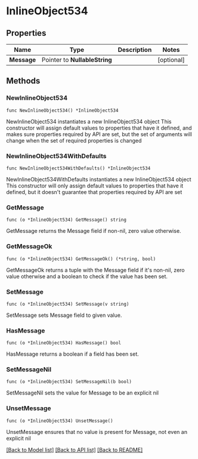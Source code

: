 # InlineObject534

## Properties

Name | Type | Description | Notes
------------ | ------------- | ------------- | -------------
**Message** | Pointer to **NullableString** |  | [optional] 

## Methods

### NewInlineObject534

`func NewInlineObject534() *InlineObject534`

NewInlineObject534 instantiates a new InlineObject534 object
This constructor will assign default values to properties that have it defined,
and makes sure properties required by API are set, but the set of arguments
will change when the set of required properties is changed

### NewInlineObject534WithDefaults

`func NewInlineObject534WithDefaults() *InlineObject534`

NewInlineObject534WithDefaults instantiates a new InlineObject534 object
This constructor will only assign default values to properties that have it defined,
but it doesn't guarantee that properties required by API are set

### GetMessage

`func (o *InlineObject534) GetMessage() string`

GetMessage returns the Message field if non-nil, zero value otherwise.

### GetMessageOk

`func (o *InlineObject534) GetMessageOk() (*string, bool)`

GetMessageOk returns a tuple with the Message field if it's non-nil, zero value otherwise
and a boolean to check if the value has been set.

### SetMessage

`func (o *InlineObject534) SetMessage(v string)`

SetMessage sets Message field to given value.

### HasMessage

`func (o *InlineObject534) HasMessage() bool`

HasMessage returns a boolean if a field has been set.

### SetMessageNil

`func (o *InlineObject534) SetMessageNil(b bool)`

 SetMessageNil sets the value for Message to be an explicit nil

### UnsetMessage
`func (o *InlineObject534) UnsetMessage()`

UnsetMessage ensures that no value is present for Message, not even an explicit nil

[[Back to Model list]](../README.md#documentation-for-models) [[Back to API list]](../README.md#documentation-for-api-endpoints) [[Back to README]](../README.md)


